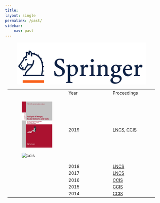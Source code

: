 ```yaml
---
title: 
layout: single
permalink: /past/
sidebar: 
    nav: past 
---
```


<figure>
  <a href="https://www.springer.com"><img src="/assets/images/springer.png"></a>
</figure>

<center>
<table style="width: 97%">
    <tbody>
        <tr>
            <td style="width: 40%;"></td>
            <td style="width: 30%;">Year</td>
            <td>Proceedings</td>
        </tr>
        <tr>
            <td style="width: 40%;"> <figure><img src="../assets/images/978-3-030-37334-4.jpg" alt="lncs" width=100></figure> <figure><img src="https://media.springernature.com/w306/springer-static/cover-hires/book/978-3-030-39575-9" alt="ccis" width=100></figure></td>
            <td style="width: 30%;">2019</td>
            <td><a href="https://link.springer.com/book/10.1007/978-3-030-37334-4">LNCS</a>, <a href="https://link.springer.com/book/10.1007/978-3-030-39575-9">CCIS</a></td>
        </tr>
        <tr>
            <td style="width: 40%;"></td>
            <td style="width: 30%;">2018</td>
            <td><a href="https://link.springer.com/book/10.1007/978-3-030-11027-7">LNCS</a></td>
        </tr>
        <tr>
            <td style="width: 40%;"></td>
            <td style="width: 30%;">2017</td>
            <td><a href="https://link.springer.com/book/10.1007/978-3-319-73013-4">LNCS</a></td>
        </tr>
        <tr>
            <td></td>
            <td>2016</td>
            <td><a href="https://link.springer.com/book/10.1007/978-3-319-52920-2">CCIS</a></td>
        </tr>
        <tr>
          <td></td>
          <td>2015</td>
          <td><a href="https://link.springer.com/book/10.1007/978-3-319-26123-2">CCIS</a></td>
        </tr>
        <tr>
            <td></td>
            <td>2014</td>
            <td><a href="https://link.springer.com/book/10.1007/978-3-319-12580-0">CCIS</a></td>
        </tr>         
</tbody>
</table>
</center>
